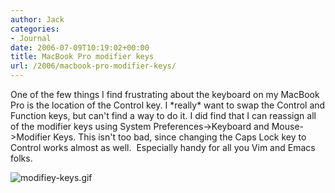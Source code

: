 ```yaml
---
author: Jack
categories:
- Journal
date: 2006-07-09T10:19:02+00:00
title: MacBook Pro modifier keys
url: /2006/macbook-pro-modifier-keys/
---
```


One of the few things I find frustrating about the keyboard on my MacBook Pro is the location of the Control key. I \*really\* want to swap the Control and Function keys, but can't find a way to do it. I did find that I can reassign all of the modifier keys using System Preferences->Keyboard and Mouse->Modifier Keys. This isn't too bad, since changing the Caps Lock key to Control works almost as well.&nbsp; Especially handy for all you Vim and Emacs folks. 

<img id="image1288" src="http://baty.net/files/modifiey-keys.gif" alt="modifiey-keys.gif" />